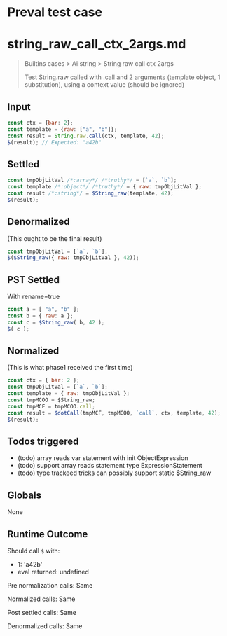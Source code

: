 # Preval test case

# string_raw_call_ctx_2args.md

> Builtins cases > Ai string > String raw call ctx 2args
>
> Test String.raw called with .call and 2 arguments (template object, 1 substitution), using a context value (should be ignored)

## Input

`````js filename=intro
const ctx = {bar: 2};
const template = {raw: ["a", "b"]};
const result = String.raw.call(ctx, template, 42);
$(result); // Expected: "a42b"
`````


## Settled


`````js filename=intro
const tmpObjLitVal /*:array*/ /*truthy*/ = [`a`, `b`];
const template /*:object*/ /*truthy*/ = { raw: tmpObjLitVal };
const result /*:string*/ = $String_raw(template, 42);
$(result);
`````


## Denormalized
(This ought to be the final result)

`````js filename=intro
const tmpObjLitVal = [`a`, `b`];
$($String_raw({ raw: tmpObjLitVal }, 42));
`````


## PST Settled
With rename=true

`````js filename=intro
const a = [ "a", "b" ];
const b = { raw: a };
const c = $String_raw( b, 42 );
$( c );
`````


## Normalized
(This is what phase1 received the first time)

`````js filename=intro
const ctx = { bar: 2 };
const tmpObjLitVal = [`a`, `b`];
const template = { raw: tmpObjLitVal };
const tmpMCOO = $String_raw;
const tmpMCF = tmpMCOO.call;
const result = $dotCall(tmpMCF, tmpMCOO, `call`, ctx, template, 42);
$(result);
`````


## Todos triggered


- (todo) array reads var statement with init ObjectExpression
- (todo) support array reads statement type ExpressionStatement
- (todo) type trackeed tricks can possibly support static $String_raw


## Globals


None


## Runtime Outcome


Should call `$` with:
 - 1: 'a42b'
 - eval returned: undefined

Pre normalization calls: Same

Normalized calls: Same

Post settled calls: Same

Denormalized calls: Same
